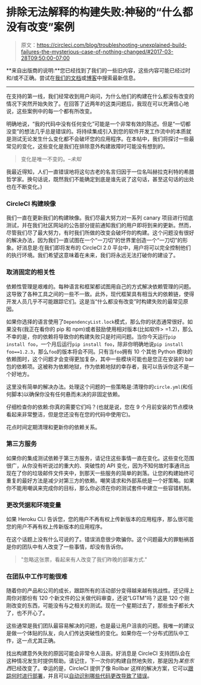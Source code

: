 # 排除无法解释的构建失败:神秘的“什么都没有改变”案例

> 原文：<https://circleci.com/blog/troubleshooting-unexplained-build-failures-the-mysterious-case-of-nothing-changed/#2017-03-28T09:50:00-07:00>

**来自出版商的说明:**您已经找到了我们的一些旧内容，这些内容可能已经过时和/或不正确。尝试在[我们的文档](https://circleci.com/docs/)或[博客](https://circleci.com/blog/)中搜索最新信息。

* * *

在支持的第一线，我们经常收到用户询问，为什么他们的构建在什么都没有改变的情况下突然开始失败了。在回答了近两年的这类问题后，我现在可以充满信心地说，这些案例中的每一个都有所改变。

明确地说，“我的代码中没有任何变化”可能是一个非常有效的陈述。但是“一切都没变”的想法几乎总是错误的。将持续集成引入到您的软件开发工作流中的本质就是测试无论发生什么变化都不会破坏您的应用程序。在本帖中，我们将探讨一些最常见的变化，这些变化是我们在排除意外构建故障时可能没有想到的。

> 变化是唯一不变的。*–未知*

我最近得知，人们一直错误地将这句古老的名言归因于一位名叫赫拉克利特的希腊哲学家。换句话说，既然我们不能确定到底是谁先说了这句话，甚至这句话的出处也在不断变化。)

### CircleCI 构建映像

我们一直在更新我们的构建映像。我们尽最大努力对一系列 canary 项目进行彻底测试，并在我们社区网站的公告部分提前通知我们的用户即将到来的更新。然而，尽管我们尽了最大努力，有时我们所做的改变会破坏你的构建。这个问题没有很好的解决办法，因为我们一直试图在一个“一刀切”的世界里创造一个“一刀切”的形象。好消息是:在我们即将发布的 CircleCI 2.0 平台中，用户将可以完全控制他们的执行环境。我们希望这意味着在未来，我们将永远无法打破你的建设了。

### 取消固定的相关性

依赖性管理是艰难的。每种语言和框架都试图用自己的方式解决依赖管理的问题。这导致了各种工具之间的一些不一致。此外，现代框架具有相当大的依赖链，使得开发人员几乎不可能跟踪它们。这是当“什么都没有改变”时构建失败的最常见原因。

如果你选择的语言使用了`DependencyList.lock`模式，那么你的状态通常很好。如果没有(我正在看你的 pip 和 npm)或者鼓励使用相对版本(比如软件> =1.2)，那么不幸的是，你的依赖将导致你的构建失败只是时间问题。当你今天运行`pip install foo`，一个月后运行`pip install foo`，除非你明确地说`pip install foo==1.2.3`，那么`foo`的版本将会不同。只有当`foo`拥有 10 个其他 Python 模块的依赖图时，这个问题才会变得更加复杂，其中一些模块可能也是您正在安装的 bar 包的依赖项。这被称为依赖地狱，作为依赖地狱的幸存者，我可以告诉你这不是一个好地方。

这里没有简单的解决办法。处理这个问题的一些策略是:清理你的`circle.yml`(和任何脚本)以确保你没有任何悬而未决的非固定依赖。

仔细检查你的依赖:你真的需要它们吗？(也就是说，您在 9 个月前安装的节点模块看起来非常整洁，但是您还没有在您的代码中使用它)。

花点时间定期清理和更新你的依赖关系。

### 第三方服务

如果你的集成测试依赖于第三方服务，请记住这些事情一直在变化。这些变化范围很广，从你没有听说过的重大的、突破性的 API 变化，因为不知何故时事通讯出现在了你的垃圾邮件文件夹中，到那天一些服务的简单的剥落。让您的构建始终可重复的最好方法是减少对第三方的依赖。嘲笑请求和外部系统是一个好策略。如果你不能用嘲讽来完成你的目标，那么你必须在你的测试套件中建立一些容错机制。

### 更改凭据和环境变量

如果 Heroku CLI 告诉您，您的用户不再有权上传新版本的应用程序，那么很可能您的用户不再有权上传新版本的应用程序。

在这个话题上没有什么可说的了。错误消息很少欺骗你。这个问题最大的罪魁祸首是你的团队中有人改变了一些事情，却没有告诉你。

> "忽略这张票，看起来有人改变了我们昨晚的部署方式."

### 在团队中工作可能很难

随着你的产品和公司的成长，跟踪所有的活动部分变得越来越有挑战性。还记得上周你对那份有 120 个新文件的公关做代码审查，还说“LGTM”吗？这是 120 个刚刚改变的东西，可能没有与之相关的测试。现在一个星期过去了，那些虫子都长大了，也不开心了。

这些通常是我们团队最容易解决的问题，也是最让用户沮丧的问题。我唯一的建议是做一个体贴的队友，向人们传达突破性的变化。如果你在一个分布式团队中工作，这一点尤其正确。

找出构建意外失败的原因可能会非常令人沮丧。好消息是 CircleCI 支持团队会在这种情况发生时提供帮助。请记住，下一次你的构建自然地失败，那是因为*某些东西*已经改变了。幸运的是，CircleCI 提供了像 Rollbar 这样的解决方案，它可以[跟踪何时进行部署](https://circleci.com/blog/tracking-errors-after-deployments-with-rollbar-and-circleci/)，并且可以[自动识别哪些代码更改导致了错误](https://circleci.com/blog/automatically-identify-which-code-changes-caused-errors/)。
